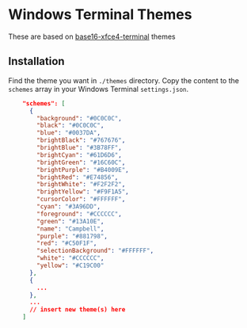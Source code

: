 # Windows Terminal Themes

These are based on [base16-xfce4-terminal](https://github.com/afq984/base16-xfce4-terminal) themes

## Installation 

Find the theme you want in `./themes` directory. Copy the content to the `schemes` array in your Windows Terminal `settings.json`.

```json
    "schemes": [
      {
        "background": "#0C0C0C",
        "black": "#0C0C0C",
        "blue": "#0037DA",
        "brightBlack": "#767676",
        "brightBlue": "#3B78FF",
        "brightCyan": "#61D6D6",
        "brightGreen": "#16C60C",
        "brightPurple": "#B4009E",
        "brightRed": "#E74856",
        "brightWhite": "#F2F2F2",
        "brightYellow": "#F9F1A5",
        "cursorColor": "#FFFFFF",
        "cyan": "#3A96DD",
        "foreground": "#CCCCCC",
        "green": "#13A10E",
        "name": "Campbell",
        "purple": "#881798",
        "red": "#C50F1F",
        "selectionBackground": "#FFFFFF",
        "white": "#CCCCCC",
        "yellow": "#C19C00"
      },
      {
        ...
      },
      ...
      // insert new theme(s) here
    ]
```
